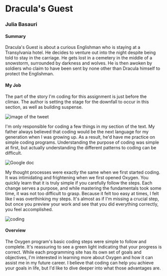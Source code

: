 # Dracula's Guest
### Julia Basauri

#### Summary 
Dracula's Guest is about a curious Englishman who is staying at a Transylvania hotel. He decides to venture out into the night despite being told to stay in the carriage. He gets lost in a cemetery in the middle of a snowstorm, surrounded by darkness and wolves. He is then awoken by soldiers who claim to have been sent by none other than Dracula himself to protect the Englishman.

#### My Job
The part of the story I'm coding for this assignment is just before the climax. The author is setting the stage for the downfall to occur in this section, as well as building suspense.

![image of the tweet](https://juliabasauri.github.io/juliabasauri/images/tweet.jpeg)

I'm only responsible for coding a few things in my section of the text. My father always believed that coding would be the next language for my generation when I was growing up. As a result, he'd have me practice on simple coding programs. Understanding the purpose of coding was simple at first, but actually understanding the different patterns to coding can be difficult.

![Google doc](https://juliabasauri.github.io/juliabasauri/images/doc.png)

My thought processes were exactly the same when we first started coding. It was intimidating and frightening when we first opened Oxygen. You quickly learn that it is truly simple if you carefully follow the steps. Each change serves a purpose, and while mastering the fundamentals took some time, it was not too difficult to grasp. Because it felt too easy at times, I felt like I was overthinking my steps. It's almost as if I'm missing a crucial step, but once you preview your work and see that you did everything correctly, you feel accomplished.

![coding](https://juliabasauri.github.io/juliabasauri/images/code.png)

#### Overview
The Oxygen program's basic coding steps were simple to follow and complete. It's reassuring to see a green light indicating that your progress is correct. While each programming site has its own set of goals and objectives, I'm interested in learning more about Oxygen and how it can assist me in my future career. I believe that coding can help you achieve your goals in life, but I'd like to dive deeper into what those advantages are.
